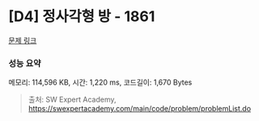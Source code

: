 # [D4] 정사각형 방 - 1861 

[문제 링크](https://swexpertacademy.com/main/code/problem/problemDetail.do?contestProbId=AV5LtJYKDzsDFAXc) 

### 성능 요약

메모리: 114,596 KB, 시간: 1,220 ms, 코드길이: 1,670 Bytes



> 출처: SW Expert Academy, https://swexpertacademy.com/main/code/problem/problemList.do
